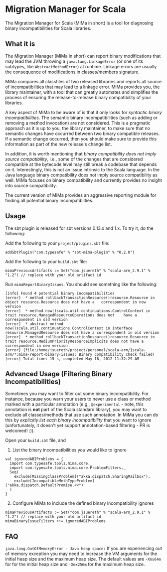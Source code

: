 # Migration Manager for Scala

The Migration Manager for Scala (MiMa in short) is a tool for
diagnosing binary incompatibilities for Scala libraries.

## What it is

The Migration Manager (MiMa in short) can report binary modifications that may
lead the JVM throwing a ``java.lang.LinkageError`` (or one of its subtypes,
like ``AbstractMethodError``) at runtime. Linkage errors are usually the
consequence of modifications in classes/members signature.

MiMa compares all classfiles of two released libraries and reports all source
of incompatibilities that may lead to a linkage error. MiMa provides you, the
library maintainer, with a tool that can greatly automates and simplifies the
process of ensuring the release-to-release binary compatibility of your
libraries.

A key aspect of MiMa to be aware of is that it only looks for *syntactic binary
incompatibilities*. The semantic binary incompatibilities (such as adding or
removing a method invocation) are not considered. This is a pragmatic approach
as it is up to you, the library maintainer, to make sure that no semantic
changes have occurred between two binary compatible releases. If a semantic
change occurred, then you should make sure to provide this information as part
of the new release's change list.

In addition, it is worth mentioning that *binary compatibility does not imply
source compatibility*, i.e., some of the changes that are considered compatible
at the bytecode level may still break a codebase that depends on it.
Interestingly, this is not an issue intrinsic to the Scala language. In the
Java language binary compatibility does not imply source compatibility as well.
MiMa focuses on binary compatibility and currently provides no insight into
source compatibility.

The current version of MiMa provides an aggressive reporting module for finding
all potential binary incompatibilties.

## Usage

The sbt plugin is released for sbt versions 0.13.x and 1.x.  To try it, do the following:

Add the following to your `project/plugins.sbt` file:

```
addSbtPlugin("com.typesafe" % "sbt-mima-plugin" % "0.2.0")
```

Add the following to your `build.sbt` file:

```
mimaPreviousArtifacts := Set("com.jsuereth" % "scala-arm_2.9.1" % "1.2") // replace with your old artifact id
```

Run `mimaReportBinaryIssues`.  You should see something like the following:

```
[info] Found 4 potential binary incompatibilities
[error]  * method rollbackTransactionResource()resource.Resource in object resource.Resource does not have a   correspondent in new version
[error]  * method now()scala.util.continuations.ControlContext in trait resource.ManagedResourceOperations does not    have a correspondent in old version
[error]  * abstract method now()scala.util.continuations.ControlContext in interface resource.ManagedResource does not have a correspondent in old version
[error]  * method rollbackTransactionResource()resource.Resource in trait resource.MediumPriorityResourceImplicits does not have a correspondent in new version
[error] {file:/home/jsuereth/project/personal/scala-arm/}scala-arm/*:mima-report-binary-issues: Binary compatibility check failed!
[error] Total time: 15 s, completed May 18, 2012 11:32:29 AM
```

## Advanced Usage (Filtering Binary Incompatibilities)

Sometimes you may want to filter out some binary incompatibility. For instance, because you warn your users to never use a class or method marked with a particular annotation (e.g., `@experimental` - note, this annotation is **not** part of the Scala standard library), you may want to exclude all classes/methods that use such annotation. In MiMa you can do this by _explicitly list each binary incompatibility_ that you want to ignore (unfortunately, it doesn't yet support annotation-based filtering - PR is welcomed! :)). 

Open your `build.sbt` file, and

1. List the binary incompatibilities you would like to ignore

  ```
  val ignoredABIProblems = {
    import com.typesafe.tools.mima.core._
    import com.typesafe.tools.mima.core.ProblemFilters._
    Seq(
      exclude[MissingClassProblem]("akka.dispatch.SharingMailbox"),
      exclude[IncompatibleMethTypeProblem]("akka.dispatch.DefaultPromise.<<")
    )
  }
  ```

2. Configure MiMa to include the defined binary incompatibility ignores

  ```
  mimaPreviousArtifacts := Set("com.jsuereth" % "scala-arm_2.9.1" % "1.2") // replace with your old artifact id
  mimaBinaryIssueFilters ++= ignoredABIProblems
  ```

## FAQ

`java.lang.OutOfMemoryError - Java heap space:` If you are experiencing out of memory exception you may need to increase the VM arguments for the initial heap size and the maximum heap size. The default values are `-Xms64m` for for the initial heap size and `-Xmx256m` for the maximum heap size.
